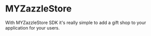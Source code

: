MYZazzleStore
=============

With MYZazzleStore SDK it's really simple to add a gift shop to your application for your users. 